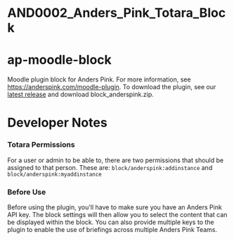 # AND0002_Anders_Pink_Totara_Block

# ap-moodle-block
Moodle plugin block for Anders Pink.
For more information, see https://anderspink.com/moodle-plugin.
To download the plugin, see our [latest release](https://github.com/anderspink/moodle-block_anderspink/releases/latest) and download block_anderspink.zip.

# Developer Notes
### Totara Permissions
For a user or admin to be able to, there are two permissions that should be assigned to that person. These are:
`block/anderspink:addinstance` and `block/anderspink:myaddinstance`

### Before Use
Before using the plugin, you'll have to make sure you have  an Anders Pink API key. The block settings will then allow you to select the content that can be displayed within the block.
You can also provide multiple keys to the plugin to enable the use of briefings across multiple Anders Pink Teams. 

